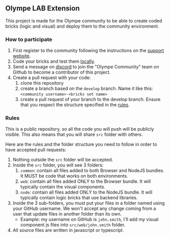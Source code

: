 ## Olympe LAB Extension

This project is made for the Olympe community to be able to create coded bricks (logic and visual) and deploy them to the community environment.

### How to participate

1. First register to the community following the instructions on the [support website](https://olympe.support/#getting-started).
2. Code your bricks and test them [locally](https://olympe.support/local_install).
3. Send a message on [discord](https://discord.gg/czqv9vFTBA) to join the "Olympe Community" team on Github to become a contributor of this project.
4. Create a pull request with your code:
   1. clone this repository
   2. create a branch based on the `develop` branch. Name it like this: `<community username>-<bricks set name>`
   3. create a pull request of your branch to the develop branch. Ensure that you respect the structure specified in the [rules](#Rules).

### Rules

This is a public repository, so all the code you will push will be publicly visible. This also means that you will share `src` folder with others.

Here are the rules and the folder structure you need to follow in order to have accepted pull requests:

1. Nothing outside the `src` folder will be accepted.
2. Inside the `src` folder, you will see 3 folders:
   1. `common`: contain all files added to both Browser and NodeJS bundles. It MUST be code that works on both environments.
   2. `web`: contain all files added ONLY to the Browser bundle. It will typically contain the visual components.
   3. `node`: contain all files added ONLY to the NodeJS bundle. It will typically contain logic bricks that use backend libraries.
3. Inside the 3 sub-folders, you must put your files in a folder named using your GitHub username. We won't accept any change coming from a user that update files in another folder than its own. 
   - Example: my username on GitHub is `john.smith`, I'll add my visual component js files into `src/web/john.smith` folder. 
4. All source files are written in javascript or typescript.
